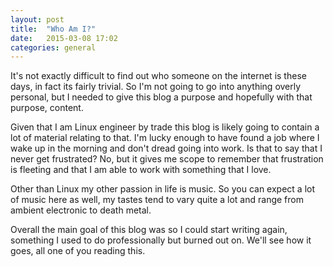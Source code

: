 ```yaml
---
layout: post
title:  "Who Am I?"
date:   2015-03-08 17:02 
categories: general
---
```


It's not exactly difficult to find out who someone on the internet is these days, in fact its fairly trivial. So I'm not going to go into anything overly personal, but I needed to give this blog a purpose and hopefully with that purpose, content. 

Given that I am Linux engineer by trade this blog is likely going to contain a lot of material relating to that. I'm lucky enough to have found a job where I wake up in the morning and don't dread going into work. Is that to say that I never get frustrated? No, but it gives me scope to remember that frustration is fleeting and that I am able to work with something that I love. 

Other than Linux my other passion in life is music. So you can expect a lot of music here as well, my tastes tend to vary quite a lot and range from ambient electronic to death metal. 

Overall the main goal of this blog was so I could start writing again, something I used to do professionally but burned out on. We'll see how it goes, all one of you reading this. 
